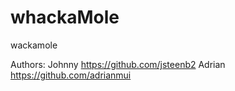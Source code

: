 # whackaMole
wackamole

Authors:
Johnny
https://github.com/jsteenb2 
Adrian 
https://github.com/adrianmui